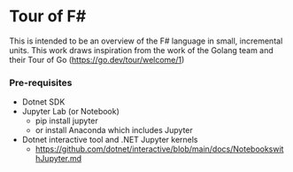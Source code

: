 # Tour of F#

This is intended to be an overview of the F# language in small, incremental units. This work draws inspiration from the work of the Golang team and their Tour of Go (https://go.dev/tour/welcome/1)

### Pre-requisites

  * Dotnet SDK
  * Jupyter Lab (or Notebook)
      * pip install jupyter
      * or install Anaconda which includes Jupyter
  * Dotnet interactive tool and .NET Jupyter kernels
      * https://github.com/dotnet/interactive/blob/main/docs/NotebookswithJupyter.md
